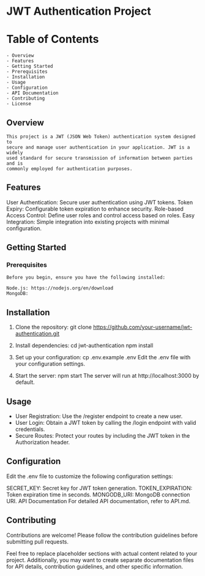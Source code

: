 # JWT Authentication Project

# Table of Contents
    - Overview
    - Features
    - Getting Started
    - Prerequisites
    - Installation
    - Usage
    - Configuration
    - API Documentation
    - Contributing
    - License
## Overview
    This project is a JWT (JSON Web Token) authentication system designed to 
    secure and manage user authentication in your application. JWT is a widely 
    used standard for secure transmission of information between parties and is 
    commonly employed for authentication purposes.

## Features
User Authentication: Secure user authentication using JWT tokens.
Token Expiry: Configurable token expiration to enhance security.
Role-based Access Control: Define user roles and control access based on roles.
Easy Integration: Simple integration into existing projects with minimal 
configuration.

## Getting Started
### Prerequisites
    Before you begin, ensure you have the following installed:

    Node.js: https://nodejs.org/en/download
    MongoDB: 
## Installation
1. Clone the repository:
    git clone https://github.com/your-username/jwt-authentication.git

2. Install dependencies:
    cd jwt-authentication
    npm install

3. Set up your configuration:
    cp .env.example .env
Edit the .env file with your configuration settings.

4. Start the server:
npm start
The server will run at http://localhost:3000 by default.

## Usage
 - User Registration: Use the /register endpoint to create a new user.
 - User Login: Obtain a JWT token by calling the /login endpoint with valid credentials.
 - Secure Routes: Protect your routes by including the JWT token in the Authorization header.


## Configuration
Edit the .env file to customize the following configuration settings:

SECRET_KEY: Secret key for JWT token generation.
TOKEN_EXPIRATION: Token expiration time in seconds.
MONGODB_URI: MongoDB connection URI.
API Documentation
For detailed API documentation, refer to API.md.

## Contributing
Contributions are welcome! Please follow the contribution guidelines before submitting pull requests.

Feel free to replace placeholder sections with actual content related to your project. Additionally, you may want to create separate documentation files for API details, contribution guidelines, and other specific information.






